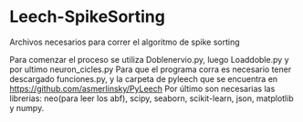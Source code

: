 # Leech-SpikeSorting
Archivos necesarios para correr el algoritmo de spike sorting

Para comenzar el proceso se utiliza Doblenervio.py, luego Loaddoble.py y por ultimo neuron_cicles.py
Para que el programa corra es necesario tener descargado funciones.py, y la carpeta de pyleech que se encuentra en https://github.com/asmerlinsky/PyLeech
Por último son necesarias las librerias: neo(para leer los abf), scipy, seaborn, scikit-learn, json, matplotlib y numpy.
